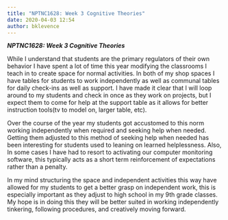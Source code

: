 ```yaml
---
title: "NPTNC1628: Week 3 Cognitive Theories"
date: 2020-04-03 12:54
author: bklevence
---
```


***NPTNC1628: Week 3 Cognitive Theories***

While I understand that students are the primary regulators of their own behavior I have spent a lot of time this year modifying the classrooms I teach in to create space for normal activities. In both of my shop spaces I have tables for students to work independently as well as communal tables for daily check-ins as well as support. I have made it clear that I will loop around to my students and check in once as they work on projects, but I expect them to come for help at the support table as it allows for better instruction tools(tv to model on, larger table, etc).

Over the course of the year my students got accustomed to this norm working independently when required and seeking help when needed. Getting them adjusted to this method of seeking help when needed has been interesting for students used to leaning on learned helplessness. Also, In some cases I have had to resort to activating our computer monitoring software, this typically acts as a short term reinforcement of expectations rather than a penalty.

In my mind structuring the space and independent activities this way have allowed for my students to get a better grasp on independent work, this is especially important as they adjust to high school in my 9th grade classes. My hope is in doing this they will be better suited in working independently tinkering, following procedures, and creatively moving forward.
